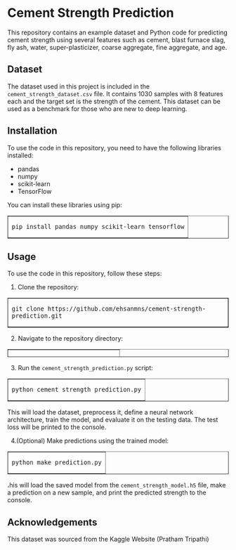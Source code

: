 <h1>Cement Strength Prediction</h1>
<p>This repository contains an example dataset and Python code for predicting cement strength using several features such as cement, blast furnace slag, fly ash, water, super-plasticizer, coarse aggregate, fine aggregate, and age.</p>
<h2>Dataset</h2>
<p>The dataset used in this project is included in the <code>cement_strength_dataset.csv</code> file. It contains 1030 samples with 8 features each and the target set is the strength of the cement. This dataset can be used as a benchmark for those who are new to deep learning.</p>
<h2>Installation</h2>
<p>To use the code in this repository, you need to have the following libraries installed:</p>
<ul>
<li>pandas</li>
<li>numpy</li>
<li>scikit-learn</li>
<li>TensorFlow</li>
</ul>
<p>You can install these libraries using pip:</p>
<table style="border-collapse: collapse; width: 100%;" border="1">
<tbody>
<tr>
<td style="width: 100%;">
<pre class="code-block-wrapper"><code class="hljs code-block-body bash">pip install pandas numpy scikit-learn tensorflow
</code></pre>
</td>
</tr>
</tbody>
</table>
<h2>Usage</h2>
<p>To use the code in this repository, follow these steps:</p>
<ol>
<li>
<p>Clone the repository:</p>
</li>
</ol>
<table style="border-collapse: collapse; width: 100%;" border="1">
<tbody>
<tr>
<td style="width: 100%;">
<pre class="code-block-wrapper"><code class="hljs code-block-body bash">git <span class="hljs-built_in">clone</span> https://github.com/ehsanmns/cement-strength-prediction.git</code></pre>
</td>
</tr>
</tbody>
</table>
<p>&nbsp; 2. Navigate to the repository directory:</p>
<table style="border-collapse: collapse; width: 100%; height: 18px;" border="1">
<tbody>
<tr style="height: 18px;">
<td style="width: 100%; height: 18px;">
<pre class="code-block-wrapper"><code class="hljs code-block-body bash"><span class="hljs-built_in">cd</span> cement-strength-prediction</code></pre>
</td>
</tr>
</tbody>
</table>
<p>&nbsp; 3. Run the <code>cement_strength_prediction.py</code> script:</p>
<table style="border-collapse: collapse; width: 100%;" border="1">
<tbody>
<tr>
<td style="width: 100%;">
<pre class="code-block-wrapper"><code class="hljs code-block-body bash">python cement_strength_prediction.py
</code></pre>
</td>
</tr>
</tbody>
</table>
<p>This will load the dataset, preprocess it, define a neural network architecture, train the model, and evaluate it on the testing data. The test loss will be printed to the console.</p>
<p>&nbsp; 4.(Optional) Make predictions using the trained model:</p>
<div class="code-block-header">
<table style="border-collapse: collapse; width: 100%;" border="1">
<tbody>
<tr>
<td style="width: 100%;">
<pre class="code-block-wrapper"><code class="hljs code-block-body bash">python make_prediction.py
</code></pre>
</td>
</tr>
</tbody>
</table>
</div>
<p>،his will load the saved model from the <code>cement_strength_model.h5</code> file, make a prediction on a new sample, and print the predicted strength to the console.</p>
<h2>Acknowledgements</h2>
<p>This dataset was sourced from the Kaggle Website (Pratham Tripathi)</p>

